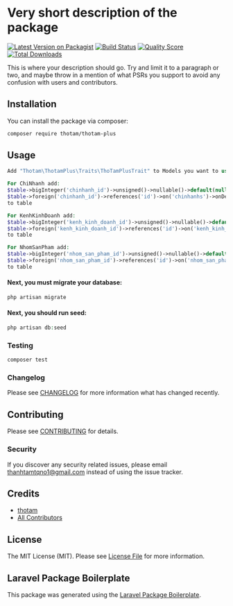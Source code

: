 # Very short description of the package

[![Latest Version on Packagist](https://img.shields.io/packagist/v/thotam/thotam-plus.svg?style=flat-square)](https://packagist.org/packages/thotam/thotam-plus)
[![Build Status](https://img.shields.io/travis/thotam/thotam-plus/master.svg?style=flat-square)](https://travis-ci.org/thotam/thotam-plus)
[![Quality Score](https://img.shields.io/scrutinizer/g/thotam/thotam-plus.svg?style=flat-square)](https://scrutinizer-ci.com/g/thotam/thotam-plus)
[![Total Downloads](https://img.shields.io/packagist/dt/thotam/thotam-plus.svg?style=flat-square)](https://packagist.org/packages/thotam/thotam-plus)

This is where your description should go. Try and limit it to a paragraph or two, and maybe throw in a mention of what PSRs you support to avoid any confusion with users and contributors.

## Installation

You can install the package via composer:

```bash
composer require thotam/thotam-plus
```

## Usage

```php
Add "Thotam\ThotamPlus\Traits\ThoTamPlusTrait" to Models you want to use
```

```php
For ChiNhanh add:
$table->bigInteger('chinhanh_id')->unsigned()->nullable()->default(null);
$table->foreign('chinhanh_id')->references('id')->on('chinhanhs')->onDelete('SET NULL')->onUpdate('cascade');
to table
```

```php
For KenhKinhDoanh add:
$table->bigInteger('kenh_kinh_doanh_id')->unsigned()->nullable()->default(null);
$table->foreign('kenh_kinh_doanh_id')->references('id')->on('kenh_kinh_doanhs')->onDelete('SET NULL')->onUpdate('cascade');
to table
```

```php
For NhomSanPham add:
$table->bigInteger('nhom_san_pham_id')->unsigned()->nullable()->default(null);
$table->foreign('nhom_san_pham_id')->references('id')->on('nhom_san_phams')->onDelete('SET NULL')->onUpdate('cascade');
to table
```

#### Next, you must migrate your database:

```php
php artisan migrate
```

#### Next, you should run seed:

```php
php artisan db:seed
```

### Testing

```bash
composer test
```

### Changelog

Please see [CHANGELOG](CHANGELOG.md) for more information what has changed recently.

## Contributing

Please see [CONTRIBUTING](CONTRIBUTING.md) for details.

### Security

If you discover any security related issues, please email thanhtamtqno1@gmail.com instead of using the issue tracker.

## Credits

-   [thotam](https://github.com/thotam)
-   [All Contributors](../../contributors)

## License

The MIT License (MIT). Please see [License File](LICENSE.md) for more information.

## Laravel Package Boilerplate

This package was generated using the [Laravel Package Boilerplate](https://laravelpackageboilerplate.com).
